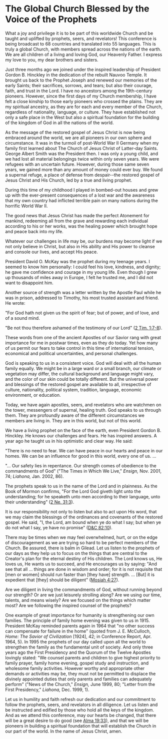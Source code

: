 # The Global Church Blessed by the Voice of the Prophets

What a joy and privilege it is to be part of this worldwide Church and be
taught and uplifted by prophets, seers, and revelators! This conference is
being broadcast to 68 countries and translated into 55 languages. This is
truly a global Church, with members spread across the nations of the earth. We
are all children of a living and loving God, our Heavenly Father. I express my
love to you, my dear brothers and sisters.

Just three months ago we joined under the inspired leadership of President
Gordon B. Hinckley in the dedication of the rebuilt Nauvoo Temple. It brought
us back to the Prophet Joseph and renewed our memories of the early Saints;
their sacrifices, sorrows, and tears; but also their courage, faith, and trust
in the Lord. I have no ancestors among the 19th-century pioneers. However,
since the first days of my Church membership, I have felt a close kinship to
those early pioneers who crossed the plains. They are my spiritual ancestry,
as they are for each and every member of the Church, regardless of
nationality, language, or culture. They have established not only a safe place
in the West but also a spiritual foundation for the building of the kingdom of
God in all the nations of the world.

As the message of the restored gospel of Jesus Christ is now being embraced
around the world, we are all pioneers in our own sphere and circumstance. It
was in the turmoil of post-World War II Germany when my family first learned
about The Church of Jesus Christ of Latter-day Saints. George Albert Smith was
the President then. I was only a young child, and we had lost all material
belongings twice within only seven years. We were refugees with an uncertain
future. However, during those same seven years, we gained more than any amount
of money could ever buy. We found a supernal refuge, a place of defense from
despair--the restored gospel of Jesus Christ and His Church, led by a true and
living prophet.

During this time of my childhood I played in bombed-out houses and grew up
with the ever-present consequences of a lost war and the awareness that my own
country had inflicted terrible pain on many nations during the horrific World
War II.

The good news that Jesus Christ has made the perfect Atonement for mankind,
redeeming all from the grave and rewarding each individual according to his or
her works, was the healing power which brought hope and peace back into my
life.

Whatever our challenges in life may be, our burdens may become light if we not
only believe in Christ, but also in His ability and His power to cleanse and
console our lives, and accept His peace.

President David O. McKay was the prophet during my teenage years. I seemed to
know him personally: I could feel his love, kindness, and dignity; he gave me
confidence and courage in my young life. Even though I grew up thousands of
miles away in Europe, I felt he trusted me, and I did not want to disappoint
him.

Another source of strength was a letter written by the Apostle Paul while he
was in prison, addressed to Timothy, his most trusted assistant and friend. He
wrote:

"For God hath not given us the spirit of fear; but of power, and of love, and
of a sound mind.

"Be not thou therefore ashamed of the testimony of our Lord" ([2 Tim.
1:7-8](https://www.lds.org/scriptures/nt/2-tim/1.7-8?lang=eng#6)).

These words from one of the ancient Apostles of our Savior rang with great
importance for me in postwar times, even as they do today. Yet how many of us
permit our fears to take control in this time of international tension,
economical and political uncertainties, and personal challenges.

God is speaking to us in a consistent voice. God will deal with all the human
family equally. We might be in a large ward or a small branch, our climate or
vegetation may differ, the cultural background and language might vary, and
the color of our skin could be totally different. But the universal power and
blessings of the restored gospel are available to all, irrespective of
culture, nationality, political system, tradition, language, economic
environment, or education.

Today, we have again apostles, seers, and revelators who are watchmen on the
tower, messengers of supernal, healing truth. God speaks to us through them.
They are profoundly aware of the different circumstances we members are living
in. They are in this world, but not of this world.

We have a living prophet on the face of the earth, even President Gordon B.
Hinckley. He knows our challenges and fears. He has inspired answers. A year
ago he taught us in his optimistic and clear way. He said:

"There is no need to fear. We can have peace in our hearts and peace in our
homes. We can be an influence for good in this world, every one of us. ...

"... Our safety lies in repentance. Our strength comes of obedience to the
commandments of God" ("The Times in Which We Live," _Ensign,_ Nov. 2001, 74;
_Liahona,_ Jan. 2002, 86).

The prophets speak to us in the name of the Lord and in plainness. As the Book
of Mormon confirms, "For the Lord God giveth light unto the understanding; for
he speaketh unto men according to their language, unto their understanding"
([2 Ne. 31:3](https://www.lds.org/scriptures/bofm/2-ne/31.3?lang=eng#2)).

It is our responsibility not only to listen but also to act upon His word,
that we may claim the blessings of the ordinances and covenants of the
restored gospel. He said, "I, the Lord, am bound when ye do what I say; but
when ye do not what I say, ye have no promise" ([D&amp;C
82:10](https://www.lds.org/scriptures/dc-testament/dc/82.10?lang=eng#9)).

There may be times when we may feel overwhelmed, hurt, or on the edge of
discouragement as we are trying so hard to be perfect members of the Church.
Be assured, there is balm in Gilead. Let us listen to the prophets of our days
as they help us to focus on the things that are central to the Creator's plan
for the eternal destiny of His children. The Lord knows us, He loves us, He
wants us to succeed, and He encourages us by saying: "And see that all ...
things are done in wisdom and order; for it is not requisite that [men or
women] should run faster than [they have] strength. ... [But] it is expedient
that [they] should be diligent" ([Mosiah
4:27](https://www.lds.org/scriptures/bofm/mosiah/4.27?lang=eng#26)).

Are we diligent in living the commandments of God, without running beyond our
strength? Or are we just leisurely strolling along? Are we using our time,
talents, and means wisely? Are we focused on the things which matter most? Are
we following the inspired counsel of the prophets?

One example of great importance for humanity is strengthening our own
families. The principle of family home evening was given to us in 1915.
President McKay reminded parents again in 1964 that "no other success can
compensate for failure in the home" (quoted from J. E. McCulloch, _Home: The
Savior of Civilization_ [1924], 42; in Conference Report, Apr. 1964, 5). In
1995 the prophets of our day called upon all the world to strengthen the
family as the fundamental unit of society. And only three years ago the First
Presidency and the Quorum of the Twelve Apostles lovingly stated: "We counsel
parents and children to give highest priority to family prayer, family home
evening, gospel study and instruction, and wholesome family activities.
However worthy and appropriate other demands or activities may be, they must
not be permitted to displace the divinely appointed duties that only parents
and families can adequately perform" ("News of the Church," _Ensign,_ June
1999, 80; "Letter from the First Presidency," _Liahona,_ Dec. 1999, 1).

Let us in humility and faith refresh our dedication and our commitment to
follow the prophets, seers, and revelators in all diligence. Let us listen and
be instructed and edified by those who hold all the keys of the kingdom. And
as we attend this conference, may our hearts be changed, that there will be a
great desire to do good (see [Alma
19:33](https://www.lds.org/scriptures/bofm/alma/19.33?lang=eng#32)), and that
we will be pioneers in building a spiritual foundation that will establish the
Church in our part of the world. In the name of Jesus Christ, amen.


